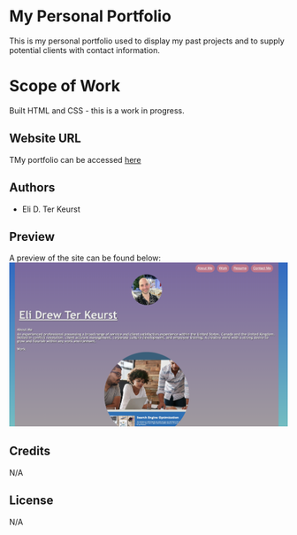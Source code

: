 # My Personal Portfolio

This is my personal portfolio used to display my past projects and to supply potential clients with contact information. 

# Scope of Work

Built HTML and CSS - this is a work in progress. 

## Website URL

TMy portfolio can be accessed [here](#)

## Authors

* Eli D. Ter Keurst

## Preview 

A preview of the site can be found below:
![Screenshot of website](./assets/images/Screenshot-Personal-Portfolio.png "Website Screenshot")

## Credits

N/A

## License

N/A